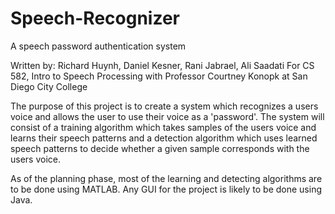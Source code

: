 # Speech-Recognizer
A speech password authentication system

Written by: Richard Huynh, Daniel Kesner, Rani Jabrael, Ali Saadati
For CS 582, Intro to Speech Processing with Professor Courtney Konopk at San Diego City College

The purpose of this project is to create a system which recognizes a users voice and allows the user to use their voice as a 'password'.
The system will consist of a training algorithm which takes samples of the users voice and learns their speech patterns and a 
detection algorithm which uses learned speech patterns to decide whether a given sample corresponds with the users voice.

As of the planning phase, most of the learning and detecting algorithms are to be done using MATLAB. Any GUI for the project is likely
to be done using Java.
